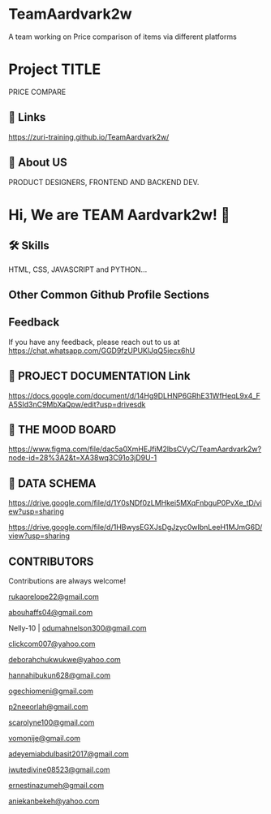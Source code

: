 # TeamAardvark2w
A team working on Price comparison of items via different platforms

# Project TITLE
PRICE COMPARE

## 🔗 Links
https://zuri-training.github.io/TeamAardvark2w/

## 🚀 About US
PRODUCT DESIGNERS, FRONTEND AND BACKEND DEV.






# Hi, We are TEAM Aardvark2w! 👋


## 🛠 Skills
HTML, CSS, JAVASCRIPT and PYTHON...


## Other Common Github Profile Sections



## Feedback

If you have any feedback, please reach out to us at https://chat.whatsapp.com/GGD9fzUPUKlJqQ5iecx6hU


## 🔗 PROJECT DOCUMENTATION Link
https://docs.google.com/document/d/14Hg9DLHNP6GRhE31WfHeqL9x4_FA5SId3nC9MbXaQpw/edit?usp=drivesdk

## 🔗 THE MOOD BOARD
https://www.figma.com/file/dac5a0XmHEJfiM2lbsCVyC/TeamAardvark2w?node-id=28%3A2&t=XA38wq3C91o3jD9U-1

## 🔗 DATA SCHEMA
https://drive.google.com/file/d/1Y0sNDf0zLMHkei5MXqFnbguP0PvXe_tD/view?usp=sharing

https://drive.google.com/file/d/1HBwysEGXJsDgJzyc0wIbnLeeH1MJmG6D/view?usp=sharing


## CONTRIBUTORS

Contributions are always welcome!

rukaorelope22@gmail.com

abouhaffs04@gmail.com

Nelly-10 | odumahnelson300@gmail.com

clickcom007@yahoo.com

deborahchukwukwe@yahoo.com

hannahibukun628@gmail.com 

ogechiomeni@gmail.com

p2neeorlah@gmail.com

scarolyne100@gmail.com

vomonije@gmail.com 

adeyemiabdulbasit2017@gmail.com

iwutedivine08523@gmail.com

ernestinazumeh@gmail.com

aniekanbekeh@yahoo.com
